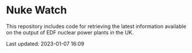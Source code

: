 # Nuke Watch

This repository includes code for retrieving the latest information available on the output of EDF nuclear power plants in the UK.

Last updated: 2023-01-07 16:09